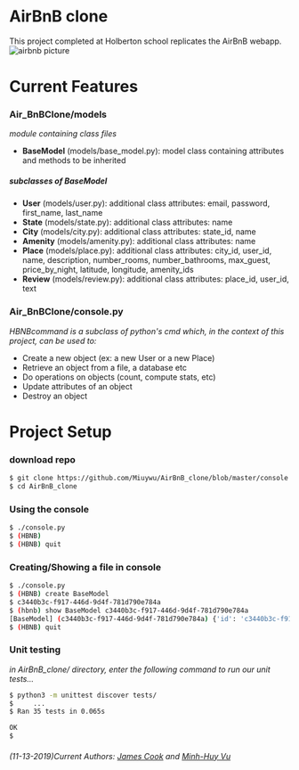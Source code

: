 # AirBnB clone
This project completed at Holberton school replicates the AirBnB webapp.
![airbnb picture](https://imgur.com/a/2JYWv3L)

# Current Features

### Air_BnBClone/models

*module containing class files*
  - __BaseModel__ (models/base_model.py): model class containing attributes and methods to be inherited

##### subclasses of BaseModel

  - __User__ (models/user.py): additional class attributes: email, password, first_name, last_name
  - __State__ (models/state.py): additional class attributes: name
  - __City__ (models/city.py): additional class attributes: state_id, name
  - __Amenity__ (models/amenity.py): additional class attributes: name
  - __Place__ (models/place.py): additional class attributes: city_id, user_id, name, description, number_rooms, number_bathrooms, max_guest, price_by_night, latitude, longitude, amenity_ids
  - __Review__ (models/review.py): additional class attributes: place_id, user_id, text

### Air_BnBClone/console.py
*HBNBcommand is a subclass of python's cmd which, in the context of this project, can be used to:*
  - Create a new object (ex: a new User or a new Place)
  - Retrieve an object from a file, a database etc
  - Do operations on objects (count, compute stats, etc)
  - Update attributes of an object
  - Destroy an object
# Project Setup

### download repo
```sh
$ git clone https://github.com/Miuywu/AirBnB_clone/blob/master/console.py
$ cd AirBnB_clone
```
### Using the console
```sh
$ ./console.py
$ (HBNB)
$ (HBNB) quit
```
### Creating/Showing a file in console
```sh
$ ./console.py
$ (HBNB) create BaseModel
$ c3440b3c-f917-446d-9d4f-781d790e784a
$ (hbnb) show BaseModel c3440b3c-f917-446d-9d4f-781d790e784a
[BaseModel] (c3440b3c-f917-446d-9d4f-781d790e784a) {'id': 'c3440b3c-f917-446d-9d4f-781d790e784a', 'created_at': datetime.datetime(2019, 11, 14, 5, 59, 26, 586378), 'updated_at': datetime.datetime(2019, 11, 14, 5, 59, 26, 586392)}
$ (HBNB) quit
```
### Unit testing
*in AirBnB_clone/ directory, enter the following command to run our unit tests...*
```sh
$ python3 -m unittest discover tests/
$     ...
$ Ran 35 tests in 0.065s

OK
$
```
###### (11-13-2019)Current Authors: *[James Cook](https://github.com/benjamesian) and [Minh-Huy Vu](https://github.com/Miuywu)*

